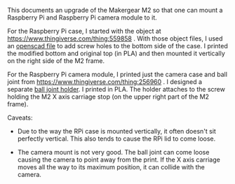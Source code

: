 This documents an upgrade of the Makergear M2 so that one can mount a
Raspberry Pi and Raspberry Pi camera module to it.

For the Raspberry Pi case, I started with the object at
https://www.thingiverse.com/thing:559858 .  With those object files, I
used an [openscad file](m2-rpi-back.scad) to add screw holes to the
bottom side of the case.  I printed the modified bottom and original
top (in PLA) and then mounted it vertically on the right side of the
M2 frame.

For the Raspberry Pi camera module, I printed just the camera case and
ball joint from https://www.thingiverse.com/thing:256960 .  I designed
a separate [ball joint holder](m2-rpi-camera.stl).  I printed in PLA.
The holder attaches to the screw holding the M2 X axis carriage stop
(on the upper right part of the M2 frame).

Caveats:

* Due to the way the RPi case is mounted vertically, it often doesn't
  sit perfectly vertical.  This also tends to cause the RPi lid to
  come loose.

* The camera mount is not very good.  The ball joint can come loose
  causing the camera to point away from the print.  If the X axis
  carriage moves all the way to its maximum position, it can collide
  with the camera.
